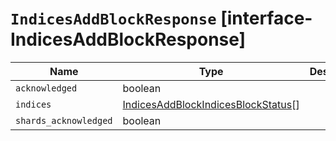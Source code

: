 # `IndicesAddBlockResponse` [interface-IndicesAddBlockResponse]

| Name | Type | Description |
| - | - | - |
| `acknowledged` | boolean | &nbsp; |
| `indices` | [IndicesAddBlockIndicesBlockStatus](./IndicesAddBlockIndicesBlockStatus.md)[] | &nbsp; |
| `shards_acknowledged` | boolean | &nbsp; |
